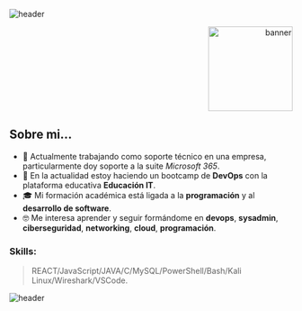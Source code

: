![header](https://capsule-render.vercel.app/api?type=waving&height=150&color=000&text=Hola!%20🤙🏻%20Soy%20JuanMa&fontAlign=78&fontSize=30&animation=fadeIn&section=header&fontColor=fff&textBg=false&fontAlignY=21)
<div style="text-align: right">
    <img src="https://github.githubassets.com/images/mona-loading-dark.gif" alt="banner" width="150">
</div>

## Sobre mi...

- 🔭 Actualmente trabajando como soporte técnico en una empresa, particularmente doy soporte a la suite *Microsoft 365*.
- 🌱 En la actualidad estoy haciendo un bootcamp de **DevOps** con la plataforma educativa **Educación IT**.
- 🎓 Mi formación académica está ligada a la **programación** y al **desarrollo de software**.
- 🤓 Me interesa aprender y seguir formándome en **devops**, **sysadmin**, **ciberseguridad**, **networking**, **cloud**, **programación**.

### Skills:
> REACT/JavaScript/JAVA/C/MySQL/PowerShell/Bash/Kali Linux/Wireshark/VSCode.

![header](https://capsule-render.vercel.app/api?type=waving&height=100&color=000&fontAlign=78&fontSize=30&animation=fadeIn&section=footer&fontColor=fff&textBg=false&fontAlignY=21)
